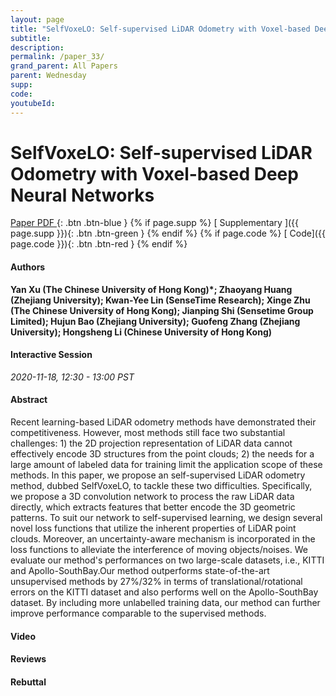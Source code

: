 ```yaml
---
layout: page
title: "SelfVoxeLO: Self-supervised LiDAR Odometry with Voxel-based Deep Neural Networks"
subtitle: 
description:
permalink: /paper_33/
grand_parent: All Papers
parent: Wednesday
supp: 
code: 
youtubeId: 
---
```


# SelfVoxeLO: Self-supervised LiDAR Odometry with Voxel-based Deep Neural Networks

[<i class="fa fa-file-text-o" aria-hidden="true"></i> Paper PDF ](https://drive.google.com/file/d/1z3gPe9jKhQJR-JOpPnjh2vcR13n2Y5Vl/view){: .btn .btn-blue } {% if page.supp %} [<i class="fa fa-file-text-o" aria-hidden="true"></i> Supplementary ]({{ page.supp }}){: .btn .btn-green } {% endif %} {% if page.code %} [<i class="fa fa-github" aria-hidden="true"></i> Code]({{ page.code }}){: .btn .btn-red }
{% endif %}

#### Authors
**Yan Xu (The Chinese University of Hong Kong)*; Zhaoyang Huang (Zhejiang University); Kwan-Yee Lin (SenseTime Research); Xinge Zhu (The Chinese University of Hong Kong); Jianping Shi (Sensetime Group Limited); Hujun Bao (Zhejiang University); Guofeng Zhang (Zhejiang University); Hongsheng Li (Chinese University of Hong Kong)**

#### Interactive Session
*2020-11-18, 12:30 - 13:00 PST*

#### Abstract
Recent learning-based LiDAR odometry methods have demonstrated their competitiveness. However, most methods still face two substantial challenges: 1) the 2D projection representation of LiDAR data cannot effectively encode 3D structures from the point clouds; 2) the needs for a large amount of labeled data for training limit the application scope of these methods. In this paper, we propose an self-supervised LiDAR odometry method, dubbed SelfVoxeLO, to tackle these two difficulties. Specifically, we propose a 3D convolution network to process the raw LiDAR data directly, which extracts features that better encode the 3D geometric patterns. To suit our network to self-supervised learning, we design several novel loss functions that utilize the inherent properties of LiDAR point clouds. Moreover, an uncertainty-aware mechanism is incorporated in the loss functions to alleviate the interference of moving objects/noises. We evaluate our method's performances on two large-scale datasets, i.e., KITTI and Apollo-SouthBay.Our method outperforms state-of-the-art unsupervised methods by 27%/32% in terms of translational/rotational errors on the KITTI dataset and also performs well on the Apollo-SouthBay dataset. By including more unlabelled training data, our method can further improve performance comparable to the supervised methods.

#### Video 

#### Reviews

#### Rebuttal
